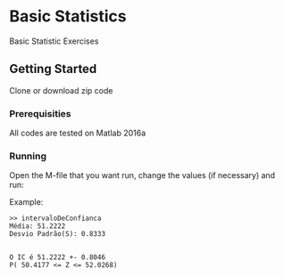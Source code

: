 # Basic Statistics

Basic Statistic Exercises 

## Getting Started

Clone or download zip code 

### Prerequisities

All codes are tested on Matlab 2016a

### Running

Open the M-file that you want run, change the values (if necessary) and run: 

Example:

```
>> intervaloDeConfianca
Média: 51.2222
Desvio Padrão(S): 0.8333


O IC é 51.2222 +- 0.8046
P( 50.4177 <= Z <= 52.0268)
```
